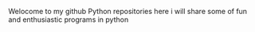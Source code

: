 Welocome to my github Python repositories here i will share some of fun and enthusiastic 
programs in python 
